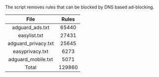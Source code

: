 The script removes rules that can be blocked by DNS based ad-blocking.


| File | Rules |
|:----:|:-----:|
| adguard_ads.txt | 65440 |
| easylist.txt | 27431 |
| adguard_privacy.txt | 25645 |
| easyprivacy.txt | 6273 |
| adguard_mobile.txt | 5071 |
| Total | 129860 |